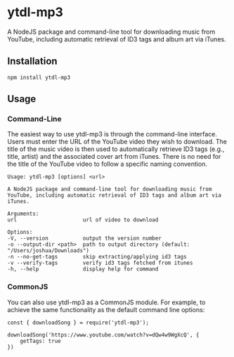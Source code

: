 # ytdl-mp3

A NodeJS package and command-line tool for downloading music from YouTube, including automatic retrieval of ID3 tags and album art via iTunes. 

## Installation

    npm install ytdl-mp3

## Usage

### Command-Line

The easiest way to use ytdl-mp3 is through the command-line interface. Users must enter the URL of the YouTube video they wish to download. The title of the music video is then used to automatically retrieve ID3 tags (e.g., title, artist) and the associated cover art from iTunes. There is no need for the title of the YouTube video to follow a specific naming convention.

    Usage: ytdl-mp3 [options] <url>

    A NodeJS package and command-line tool for downloading music from YouTube, including automatic retrieval of ID3 tags and album art via iTunes. 

    Arguments:
    url                     url of video to download

    Options:
    -V, --version           output the version number
    -o --output-dir <path>  path to output directory (default: "/Users/joshua/Downloads")
    -n --no-get-tags        skip extracting/applying id3 tags
    -v --verify-tags        verify id3 tags fetched from itunes
    -h, --help              display help for command

### CommonJS

You can also use ytdl-mp3 as a CommonJS module. For example, to achieve the same functionality as the default command line options:

    const { downloadSong } = require('ytdl-mp3');

    downloadSong('https://www.youtube.com/watch?v=dQw4w9WgXcQ', {
        getTags: true
    })